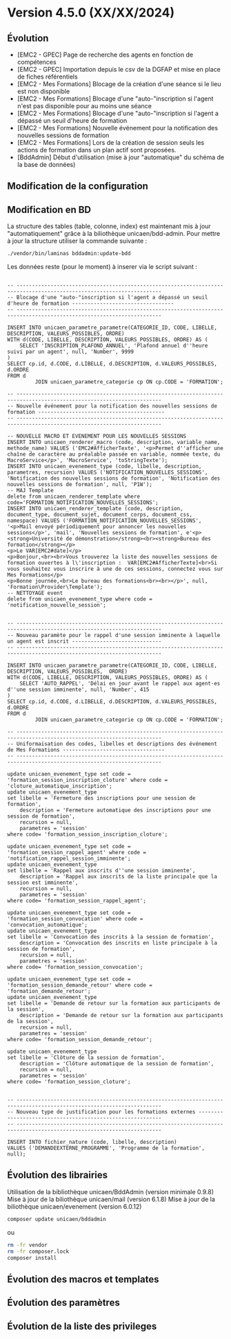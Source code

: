 # Version 4.5.0 (XX/XX/2024)

## Évolution

- [EMC2 - GPEC] Page de recherche des agents en fonction de compétences
- [EMC2 - GPEC] Importation depuis le csv de la DGFAP et mise en place de fiches référentiels
- [EMC2 - Mes Formations] Blocage de la création d'une séance si le lieu est non disponible
- [EMC2 - Mes Formations] Blocage d'une "auto-"inscription si l'agent n'est pas disponible pour au moins une séance
- [EMC2 - Mes Formations] Blocage d'une "auto-"inscription si l'agent a dépassé un seuil d'heure de formation
- [EMC2 - Mes Formations] Nouvelle événement pour la notification des nouvelles sessions de formation
- [EMC2 - Mes Formations] Lors de la création de session seuls les actions de formation dans un plan actif sont proposées.
- [BddAdmin] Début d'utilisation (mise à jour "automatique" du schéma de la base de données)


## Modification de la configuration

## Modification en BD

La structure des tables (table, colonne, index) est maintenant mis à jour "automatiquement" grâce à la biliothèque unicaen/bdd-admin.
Pour mettre à jour la structure utiliser la commande suivante :

```bash
./vendor/bin/laminas bddadmin:update-bdd
```

Les données reste (pour le moment) à inserer via le script suivant :


```postgresql

-- ---------------------------------------------------------------------------------------------------------------------
-- Blocage d'une "auto-"inscription si l'agent a dépassé un seuil d'heure de formation ---------------------------------
-- ---------------------------------------------------------------------------------------------------------------------

INSERT INTO unicaen_parametre_parametre(CATEGORIE_ID, CODE, LIBELLE, DESCRIPTION, VALEURS_POSSIBLES, ORDRE)
WITH d(CODE, LIBELLE, DESCRIPTION, VALEURS_POSSIBLES, ORDRE) AS (
    SELECT 'INSCRIPTION_PLAFOND_ANNUEL', 'Plafond annuel d''heure suivi par un agent', null, 'Number', 9999
)
SELECT cp.id, d.CODE, d.LIBELLE, d.DESCRIPTION, d.VALEURS_POSSIBLES, d.ORDRE
FROM d
         JOIN unicaen_parametre_categorie cp ON cp.CODE = 'FORMATION';
    
-- ---------------------------------------------------------------------------------------------------------------------
-- Nouvelle événement pour la notification des nouvelles sessions de formation -----------------------------------------
-- ---------------------------------------------------------------------------------------------------------------------
    
-- NOUVELLE MACRO ET EVENEMENT POUR LES NOUVELLES SESSIONS
INSERT INTO unicaen_renderer_macro (code, description, variable_name, methode_name) VALUES ('EMC2#AfficherTexte', '<p>Permet d''afficher une chaîne de caractère au préalable passée en variable, nommée texte, du MacroService</p>', 'MacroService', 'toStringTexte');
INSERT INTO unicaen_evenement_type (code, libelle, description, parametres, recursion) VALUES ('NOTIFICATION_NOUVELLES_SESSIONS', 'Notification des nouvelles sessions de formation', 'Notification des nouvelles sessions de formation', null, 'P1W');
-- MAJ Template
delete from unicaen_renderer_template where code='FORMATION_NOTIFICATION_NOUVELLES_SESSIONS';
INSERT INTO unicaen_renderer_template (code, description, document_type, document_sujet, document_corps, document_css, namespace) VALUES ('FORMATION_NOTIFICATION_NOUVELLES_SESSIONS', '<p>Mail envoyé périodiquement pour annoncer les nouvelles sessions</p>', 'mail', 'Nouvelles sessions de formation', e'<p><strong>Université de démonstration</strong><br><strong>Bureau des formation</strong></p>
<p>Le VAR[EMC2#date]</p>
<p>Bonjour,<br><br>Vous trouverez la liste des nouvelles sessions de formation ouvertes à l\'inscription :  VAR[EMC2#AfficherTexte]<br>Si vous souhaitez vous inscrire à une de ces sessions, connectez vous sur Mes Formations</p>
<p>Bonne journée,<br>Le bureau des formations<br><br></p>', null, 'Formation\Provider\Template');
-- NETTOYAGE event
delete from unicaen_evenement_type where code = 'notification_nouvelle_session';


-- ---------------------------------------------------------------------------------------------------------------------
-- Nouveau paramète pour le rappel d'une session imminente à laquelle un agent est inscrit -----------------------------
-- ---------------------------------------------------------------------------------------------------------------------

INSERT INTO unicaen_parametre_parametre(CATEGORIE_ID, CODE, LIBELLE, DESCRIPTION, VALEURS_POSSIBLES,  ORDRE)
WITH d(CODE, LIBELLE, DESCRIPTION, VALEURS_POSSIBLES, ORDRE) AS (
    SELECT 'AUTO_RAPPEL', 'Délai en jour avant le rappel aux agent·es d''une session imminente', null, 'Number', 415
)
SELECT cp.id, d.CODE, d.LIBELLE, d.DESCRIPTION, d.VALEURS_POSSIBLES, d.ORDRE
FROM d
         JOIN unicaen_parametre_categorie cp ON cp.CODE = 'FORMATION';

-- ---------------------------------------------------------------------------------------------------------------------
-- Uniformaisation des codes, libelles et descriptions des événement de Mes Formations ---------------------------------
-- ---------------------------------------------------------------------------------------------------------------------

update unicaen_evenement_type set code = 'formation_session_inscription_cloture' where code = 'cloture_automatique_inscription';
update unicaen_evenement_type
set libelle = 'Fermeture des inscriptions pour une session de formation',
    description = 'Fermeture automatique des inscriptions pour une session de formation',
    recursion = null,
    parametres = 'session'
where code= 'formation_session_inscription_cloture';

update unicaen_evenement_type set code = 'formation_session_rappel_agent' where code = 'notification_rappel_session_imminente';
update unicaen_evenement_type
set libelle = 'Rappel aux inscrits d''une session imminente',
    description = 'Rappel aux inscrits de la liste principale que la session est imminente',
    recursion = null,
    parametres = 'session'
where code= 'formation_session_rappel_agent';

update unicaen_evenement_type set code = 'formation_session_convocation' where code = 'convocation_automatique';
update unicaen_evenement_type
set libelle = 'Convocation des inscrits à la session de formation',
    description = 'Convocation des inscrits en liste principale à la session de formation',
    recursion = null,
    parametres = 'session'
where code= 'formation_session_convocation';

update unicaen_evenement_type set code = 'formation_session_demande_retour' where code = 'formation_demande_retour';
update unicaen_evenement_type
set libelle = 'Demande de retour sur la formation aux participants de la session',
    description = 'Demande de retour sur la formation aux participants de la session',
    recursion = null,
    parametres = 'session'
where code= 'formation_session_demande_retour';

update unicaen_evenement_type
set libelle = 'Clôture de la session de formation',
    description = 'Clôture automatique de la session de formation',
    recursion = null,
    parametres = 'session'
where code= 'formation_session_cloture';


-- ---------------------------------------------------------------------------------------------------------------------
-- Nouveau type de justification pour les formations externes ----------------------------------------------------------
-- ---------------------------------------------------------------------------------------------------------------------

INSERT INTO fichier_nature (code, libelle, description) 
VALUES ('DEMANDEEXTERNE_PROGRAMME', 'Programme de la formation', null);

```
## Évolution des librairies

Utilisation de la bibliothèque unicaen/BddAdmin (version minimale 0.9.8)
Mise à jour de la biliothèque  unicaen/mail (version 6.1.8)
Mise à jour de la biliothèque  unicaen/evenement (version 6.0.12)

```bash
composer update unicaen/bddadmin
```

ou

```bash
rm -fr vendor
rm -fr composer.lock
composer install
```

## Évolution des macros et templates

## Évolution des paramètres

## Évolution de la liste des privileges


